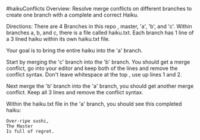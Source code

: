 #haikuConflicts Overview: Resolve merge conflicts on different branches to create one branch with a complete and correct Haiku.

Directions: There are 4 Branches in this repo , master, 'a', 'b', and 'c'. Within branches a, b, and c, there is a file called haiku.txt. Each branch has 1 line of a 3 lined haiku within its own haiku.txt file.

Your goal is to bring the entire haiku into the 'a' branch.

Start by merging the 'c' branch into the 'b' branch. You should get a merge conflict, go into your editor and keep both of the lines and remove the conflict syntax. Don't leave whitespace at the top , use up lines 1 and 2.

Next merge the 'b' branch into the 'a' branch, you should get another merge conflict. Keep all 3 lines and remove the conflict syntax.

Within the haiku.txt file in the 'a' branch, you should see this completed haiku:

```
Over-ripe sushi,
The Master
Is full of regret.
```
